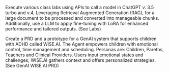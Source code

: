 Execute various class labs using APIs to call a model in ChatGPT v. 3.5 turbo and v.4, Leveraging Retrieval Augmented Generation (RAG), for a large document to be processed and converted into manageable chunks. Additionally, use a LLM to apply fine-tuning with LoRA for enhanced performance and tailored outputs. (See Labs)

Create a PRD and a prototype for a GenAI system that supports children with ADHD called WISE.AI. The Agent empowers children with emotional control, time management and scheduling. Personas are: Children, Paretns, Teachers and Clinical Providers. Users input emotional states and challenges; WISE.AI gathers context and offers personalized strategies. (See GenAI WISE.AI PRD)
